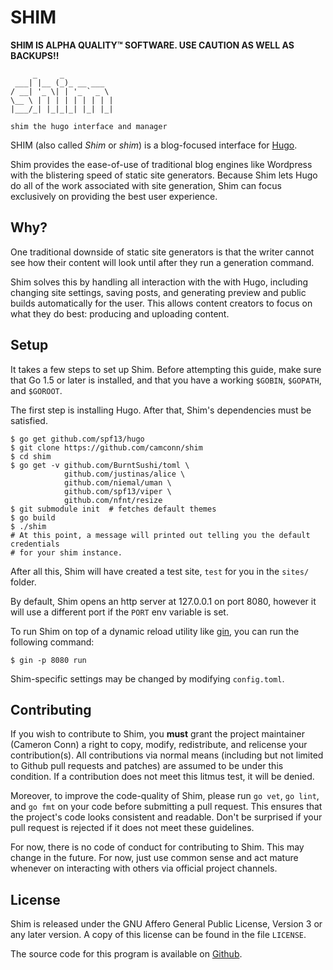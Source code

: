 # SHIM

**SHIM IS ALPHA QUALITY™ SOFTWARE. USE CAUTION AS WELL AS BACKUPS!!**

```
     _     _
 ___| |__ (_)_ __ ___
/ __| '_ \| | '_ ` _ \
\__ \ | | | | | | | | |
|___/_| |_|_|_| |_| |_|

shim the hugo interface and manager
```

SHIM (also called *Shim* or *shim*) is a blog-focused interface for
[Hugo](https://github.com/spf13/hugo).

Shim provides the ease-of-use of traditional blog engines like Wordpress with
the blistering speed of static site generators. Because Shim lets Hugo do all
of the work associated with site generation, Shim can focus exclusively on
providing the best user experience.

## Why?

One traditional downside of static site generators is that the writer cannot see
how their content will look until after they run a generation command.

Shim solves this by handling all interaction with the with Hugo, including
changing site settings, saving posts, and generating preview and public builds
automatically for the user. This allows content creators to focus on what they
do best: producing and uploading content.

## Setup
It takes a few steps to set up Shim. Before attempting this guide, make sure that
Go 1.5 or later is installed, and that you have a working `$GOBIN`, `$GOPATH`,
and `$GOROOT`.

The first step is installing Hugo. After that, Shim's dependencies must be satisfied.

```
$ go get github.com/spf13/hugo
$ git clone https://github.com/camconn/shim
$ cd shim
$ go get -v github.com/BurntSushi/toml \
            github.com/justinas/alice \
            github.com/niemal/uman \
            github.com/spf13/viper \
            github.com/nfnt/resize
$ git submodule init  # fetches default themes
$ go build
$ ./shim
# At this point, a message will printed out telling you the default credentials
# for your shim instance.
```

After all this, Shim will have created a test site, `test` for you in the `sites/` folder.

By default, Shim opens an http server at 127.0.0.1 on port 8080, however it will
use a different port if the `PORT` env variable is set.

To run Shim on top of a dynamic reload utility like [gin](https://github.com/codegangsta/gin),
you can run the following command:
```
$ gin -p 8080 run
```

Shim-specific settings may be changed by modifying `config.toml`.

## Contributing
If you wish to contribute to Shim, you **must** grant the project maintainer
(Cameron Conn) a right to copy, modify, redistribute, and relicense your
contribution(s). All contributions via normal means (including but not limited
to Github pull requests and patches) are assumed to be under this condition.
If a contribution does not meet this litmus test, it will be denied.

Moreover, to improve the code-quality of Shim, please run `go vet`, `go lint`,
and `go fmt` on your code before submitting a pull request. This ensures that
the project's code looks consistent and readable. Don't be surprised if your
pull request is rejected if it does not meet these guidelines.

For now, there is no code of conduct for contributing to Shim. This may change
in the future. For now, just use common sense and act mature whenever on interacting
with others via official project channels.

## License
Shim is released under the GNU Affero General Public License, Version 3 or any
later version. A copy of this license can be found in the file `LICENSE`.

The source code for this program is available on [Github](https://github.com/camconn/shim).
